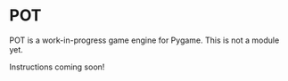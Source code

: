 # POT
POT is a work-in-progress game engine for Pygame. This is not a module yet.

Instructions coming soon!